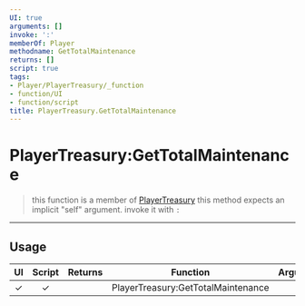 ```yaml
---
UI: true
arguments: []
invoke: ':'
memberOf: Player
methodname: GetTotalMaintenance
returns: []
script: true
tags:
- Player/PlayerTreasury/_function
- function/UI
- function/script
title: PlayerTreasury.GetTotalMaintenance
---
```

# PlayerTreasury:GetTotalMaintenance
> this function is a member of [PlayerTreasury](civ-6/lua/PlayerTreasury.md)
> this method expects an implicit "self" argument. invoke it with `:`
-----
## Usage
|  UI | Script | Returns | Function | Arguments |
|:---:|:------:|-------:|:--------:|:---------|
|✓|✓||PlayerTreasury:GetTotalMaintenance||
